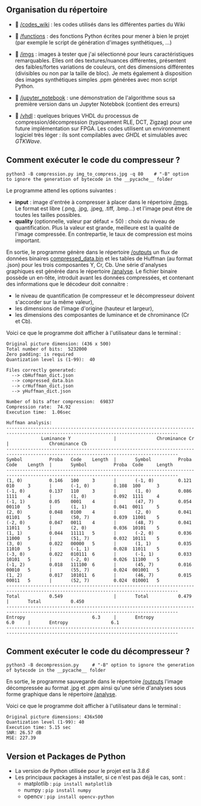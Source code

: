 
## Organisation du répertoire

* :file_folder: [/codes_wiki](codes_wiki) : les codes utilisés dans les différentes parties du Wiki

* :file_folder: [/functions](functions) : des fonctions Python écrites pour mener à bien le projet (par exemple le script de génération d'images synthétiques, ...)

* :file_folder: [/imgs](imgs) : images à tester que j'ai sélectionné pour leurs caractéristiques remarquables. Elles ont des textures/nuances différentes, présentent des faibles/fortes variations de couleurs, ont des dimensions différentes (divisibles ou non par la taille de bloc). Je mets également à disposition des images synthétiques simples .ppm générées avec mon script Python.

* :file_folder: [/jupyter_notebook](jupyter_notebook) : une démonstration de l'algorithme sous sa première version dans un Jupyter Notebbok (contient des erreurs)

* :file_folder: [/vhdl](vhdl) : quelques briques VHDL du processus de compression/décompression (typiquement RLE, DCT, Zigzag) pour une future implémentation sur FPGA. Les codes utilisent un environnement logiciel très léger : ils sont compilables avec *GHDL* et simulables avec *GTKWave*.


## Comment exécuter le code du compresseur ?

    python3 -B compression.py img_to_compress.jpg -q 80    # "-B" option to ignore the generation of bytecode in the __pycache__ folder

Le programme attend les options suivantes :

- **input** : image d'entrée à compresser à placer dans le répertoire [/imgs](imgs). Le format est libre (.png, .jpg, .jpeg, .tiff, .bmp...) et l'image peut être de toutes les tailles possibles.
- **quality** (optionnelle, valeur par défaut = 50) : choix du niveau de quantification. Plus la valeur est grande, meilleure est la qualité de l'image compressée. En contrepartie, le taux de compression est moins important. 


En sortie, le programme génère dans le répertoire [/outputs](outputs) un flux de données binaires [compressed_data.bin](https://github.com/vince-robin/Image-compression/edit/main/soft/outputs/compressed_data.bin) et les tables de Huffman (au format .json) pour les trois composantes Y, Cr, Cb. Une série d'analyses graphiques est générée dans le répertoire [/analyse](analyse). 
Le fichier binaire possède un en-tête, introduit avant les données compressées, et contenant des informations que le décodeur doit connaitre :

- le niveau de quantification (le compresseur et le décompresseur doivent s'accorder sur la même valeur),
- les dimensions de l'image d'origine (hauteur et largeur),
- les dimensions des composantes de luminance et de chrominance (Cr et Cb).

Voici ce que le programme doit afficher à l'utilisateur dans le terminal :

    Original picture dimension: (436 x 500)
    Total number of bits:  5232000
    Zero padding: is required
    Quantization level is (1-99):  40

    Files correctly generated:
      --> cbHuffman_dict.json
      --> compressed_data.bin
      --> crHuffman_dict.json
      --> yHuffman_dict.json

    Number of bits after compression:  69837
    Compression rate:  74.92
    Execution time:  1.06sec

    Huffman analysis:
    --------------------------------------------------------------------------------------------------------------------------------------
                 Luminance Y                |               Chrominance Cr                  |               Chrominance Cb
    --------------------------------------------------------------------------------------------------------------------------------------
    Symbol          Proba   Code    Length  |       Symbol          Proba   Code    Length  |       Symbol          Proba  Code     Length
    --------------------------------------------------------------------------------------------------------------------------------------
    (1, 0)          0.146   100     3       |       (-1, 0)         0.121   010     3       |       (-1, 0)         0.108  100      3
    (-1, 0)         0.137   110     3       |       (1, 0)          0.086   1111    4       |       (1, 0)          0.092  1111     4
    (-1, 1)         0.05    0001    4       |       (47, 7)         0.054   00110   5       |       (1, 1)          0.041  0011     5
    (2, 0)          0.048   0100    4       |       (2, 0)          0.041   01101   5       |       (50, 7)         0.039  11001    5
    (-2, 0)         0.047   0011    4       |       (48, 7)         0.041   11011   5       |       (2, 0)          0.036  10101    5
    (1, 1)          0.044   11111   5       |       (-2, 0)         0.036   11000   5       |       (51, 7)         0.032  10111    5
    (3, 0)          0.022   00000   5       |       (1, 1)          0.035   11010   5       |       (-1, 1)         0.028  11011    5
    (-3, 0)         0.022   010111  6       |       (-1, 1)         0.033   10101   5       |       (-2, 0)         0.026  11100    5
    (-1, 2)         0.018   111100  6       |       (45, 7)         0.016   00010   5       |       (55, 7)         0.024  001001   5
    (1, 2)          0.017   101011  6       |       (46, 7)         0.015   00011   5       |       (52, 7)         0.024  010001   5
    --------------------------------------------------------------------------------------------------------------------------------------
    Total           0.549                   |       Total           0.479                   |       Total           0.450
    --------------------------------------------------------------------------------------------------------------------------------------
    Entropy                         6.3     |       Entropy                         6.0     |       Entropy                6.1
    --------------------------------------------------------------------------------------------------------------------------------------


## Comment exécuter le code du décompresseur ?

    python3 -B decompression.py     # "-B" option to ignore the generation of bytecode in the __pycache__ folder


En sortie, le programme sauvegarde dans le répertoire [/outputs](outputs) l'image décompressée au format .jpg et .ppm ainsi qu'une série d'analyses sous forme graphique dans le répertoire [/analyse](analyse).

Voici ce que le programme doit afficher à l'utilisateur dans le terminal :

    Original picture dimensions: 436x500
    Quantization level (1-99): 40
    Execution time: 5.15 sec
    SNR: 26.57 dB
    MSE: 227.39

## Version et Packages de Python

- La version de Python utilisée pour le projet est la *3.8.6*
- Les principaux packages à installer, si ce n'est pas déjà le cas, sont :
    - matplotlib : `pip install matplotlib`
    - numpy : `pip install numpy`
    - opencv : `pip install opencv-python`
